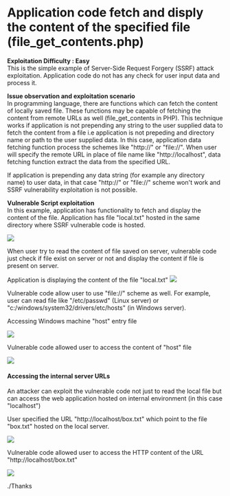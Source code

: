 #   Application code fetch and disply the content of the specified file (file_get_contents.php)

<b>Exploitation Difficulty : Easy</b><br>
This is the simple example of Server-Side Request Forgery (SSRF) attack exploitation. Application code do not has any check for user input data and process it.

<b>Issue observation and exploitation scenario</b><br>In programming language, there are functions which can fetch the content of locally saved file. These functions may be capable of fetching the content from remote URLs as well (file_get_contents in PHP).
This technique works if application is not prepending any string to the user supplied data to fetch the content from a file i.e 
application is not prepeding and directory name or path to the user supplied data. 
In this case, application data fetching function process the schemes like "http://" or "file://". 
When user will specify the remote URL in place of file name like "http://localhost", data fetching function extract the data from the specified URL.

If application is prepending any data string (for example any directory name) to user data, in that case "http://" or "file://" scheme won't 
work and SSRF vulnerability exploitation is not possible.


<b>Vulnerable Script exploitation</b><br>
In this example, application has functionality to fetch and display the content of the file. 
Application has file "local.txt" hosted in the same directory where SSRF vulnerable code is hosted.

![](https://github.com/incredibleindishell/SSRF_Vulnerable_lab/blob/master/www/file_content_fetch/images/file1.png?raw=true)

When user try to read the content of file saved on server, vulnerable code just check if file exist on server or not and display the content if file is present on server.

Application is displaying the content of the file "local.txt"
![](https://github.com/incredibleindishell/SSRF_Vulnerable_lab/blob/master/www/file_content_fetch/images/file2.png?raw=true)

Vulnerable code allow user to use "file://" scheme as well. For example, user can read file like "/etc/passwd" (Linux server) or "c:/windows/system32/drivers/etc/hosts" (in Windows server).

Accessing Windows machine "host" entry file

![](https://github.com/incredibleindishell/SSRF_Vulnerable_lab/blob/master/www/file_content_fetch/images/file3.png?raw=true)

Vulnerable code allowed user to access the content of "host" file

![](https://github.com/incredibleindishell/SSRF_Vulnerable_lab/blob/master/www/file_content_fetch/images/file4.png?raw=true)


<h4><b>Accessing the internal server URLs</b></h4>

An attacker can exploit the vulnerable code not just to read the local file but can access the web application hosted on internal environment (in this case "localhost")

User specified the URL "http://localhost/box.txt" which point to the file "box.txt" hosted on the local server.

![](https://github.com/incredibleindishell/SSRF_Vulnerable_lab/blob/master/file_content_fetch/images/file5.png?raw=true)

Vulnerable code allowed user to access the HTTP content of the URL "http://localhost/box.txt"

![](https://github.com/incredibleindishell/SSRF_Vulnerable_lab/blob/master/www/file_content_fetch/images/file6.png?raw=true)

./Thanks

